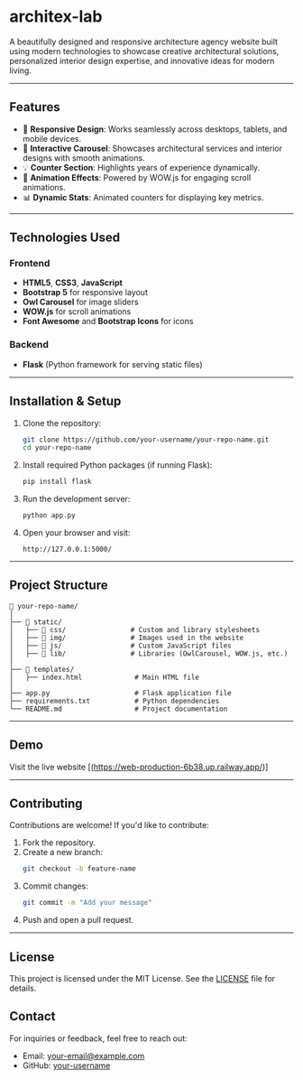 ﻿# **architex-lab**

A beautifully designed and responsive architecture agency website built using modern technologies to showcase creative architectural solutions, personalized interior design expertise, and innovative ideas for modern living.

---

## **Features**

- 🏡 **Responsive Design**: Works seamlessly across desktops, tablets, and mobile devices.
- 🎨 **Interactive Carousel**: Showcases architectural services and interior designs with smooth animations.
- 💡 **Counter Section**: Highlights years of experience dynamically.
- 🚀 **Animation Effects**: Powered by WOW.js for engaging scroll animations.
- 📊 **Dynamic Stats**: Animated counters for displaying key metrics.

---

## **Technologies Used**

### **Frontend**

- **HTML5**, **CSS3**, **JavaScript**
- **Bootstrap 5** for responsive layout
- **Owl Carousel** for image sliders
- **WOW.js** for scroll animations
- **Font Awesome** and **Bootstrap Icons** for icons

### **Backend**

- **Flask** (Python framework for serving static files)

---

## **Installation & Setup**

1. Clone the repository:

   ```bash
   git clone https://github.com/your-username/your-repo-name.git
   cd your-repo-name
   ```

2. Install required Python packages (if running Flask):

   ```bash
   pip install flask
   ```

3. Run the development server:

   ```bash
   python app.py
   ```

4. Open your browser and visit:
   ```
   http://127.0.0.1:5000/
   ```

---

## **Project Structure**

```
📁 your-repo-name/
│
├── 📁 static/
│   ├── 📁 css/                # Custom and library stylesheets
│   ├── 📁 img/                # Images used in the website
│   ├── 📁 js/                 # Custom JavaScript files
│   ├── 📁 lib/                # Libraries (OwlCarousel, WOW.js, etc.)
│
├── 📁 templates/
│   ├── index.html             # Main HTML file
│
├── app.py                     # Flask application file
├── requirements.txt           # Python dependencies
└── README.md                  # Project documentation
```

---

## **Demo**

Visit the live website [(https://web-production-6b38.up.railway.app/)]

---

## **Contributing**

Contributions are welcome! If you'd like to contribute:

1. Fork the repository.
2. Create a new branch:
   ```bash
   git checkout -b feature-name
   ```
3. Commit changes:
   ```bash
   git commit -m "Add your message"
   ```
4. Push and open a pull request.

---

## **License**

This project is licensed under the MIT License. See the [LICENSE](LICENSE) file for details.

## **Contact**

For inquiries or feedback, feel free to reach out:

- Email: [your-email@example.com](mailto:your-email@example.com)
- GitHub: [your-username](https://github.com/your-username)
